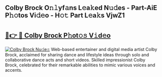 ## Colby Brock O𝚗𝚕yf𝚊ns L𝚎a𝚔ed N𝚞𝚍es - Part-AiE P𝚑𝚘tos Vi𝚍𝚎o - H𝚘𝚝 Part L𝚎a𝚔s VjwZ1

# <h2><a href="http://kfefgh.oniu.top/?m=Colby+Brock">🔗👉 🔴 Colby Brock P𝚑ot𝚘𝚜 V𝚒d𝚎o</a></h2>

[![Colby Brock Nu𝚍e𝚜](https://i.imgur.com/0qMVB7G.gif)](http://kfefgh.oniu.top/?m=Colby+Brock)
Web-based entertainer and digital media artist Colby Brock, acclaimed for sharing dance and lifestyle ideas through solo and collaborative dance acts and short videos. Skilled impressionist Colby Brock, celebrated for their remarkable abilities to mimic various voices and accents.  
